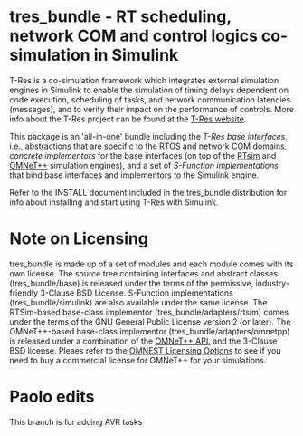 # tres_bundle - RT scheduling, network COM and control logics co-simulation in Simulink

T-Res is a co-simulation framework which integrates external simulation engines in Simulink to enable the simulation of timing delays dependent on code execution, scheduling of tasks, and network communication latencies (messages), and to verify their impact on the performance of controls. More info about the T-Res project can be found at the [T-Res website](http://retis.sssup.it/tres/).

This package is an 'all-in-one' bundle including the _T-Res base interfaces_, i.e., abstractions that are specific to the RTOS and network COM domains, _concrete implementors_ for the base interfaces (on top of the [RTsim](http://rtsim.sssup.it/) and [OMNeT++](http://www.omnetpp.org/) simulation engines), and a set of _S-Function implementations_ that bind base interfaces and implementors to the Simulink engine.

Refer to the INSTALL document included in the tres_bundle distribution for info about installing and start using T-Res with Simulink.

# Note on Licensing

tres_bundle is made up of a set of modules and each module comes with its own license. The source tree containing interfaces and abstract classes (tres_bundle/base) is released under the terms of the permissive, industry-friendly 3-Clause BSD License. S-Function implementations (tres_bundle/simulink) are also available under the same license. The RTSim-based base-class implementor (tres_bundle/adapters/rtsim) comes under the terms of the GNU General Public License version 2 (or later). The OMNeT++-based base-class implementor (tres_bundle/adapters/omnetpp) is released under a combination of the [OMNeT++ APL](http://www.omnetpp.org/intro/license) and the 3-Clause BSD license. Pleaes refer to the [OMNEST Licensing Options](http://www.omnest.com/licensingfaq.php) to see if you need to buy a commercial license for OMNeT++ for your simulations.

# Paolo edits

This branch is for adding AVR tasks
